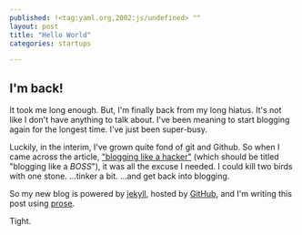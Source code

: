 ```yaml
---
published: !<tag:yaml.org,2002:js/undefined> ""
layout: post
title: "Hello World"
categories: startups

---
```


## I'm back!  

It took me long enough.  But, I'm finally back from my long hiatus.  It's not like I don't have anything to talk about.  I've been meaning to start blogging again for the longest time.  I've just been super-busy.

Luckily, in the interim, I've grown quite fond of git and Github.  So when I came across the article, ["blogging like a hacker"][1] (which should be titled "blogging like a *BOSS*"), it was all the excuse I needed.  I could kill two birds with one stone.  ...tinker a bit.  ...and get back into blogging.

So my new blog is powered by [jekyll][2], hosted by [GitHub][3], and I'm writing this post using [prose][4].

Tight.

[1]: http://tom.preston-werner.com/2008/11/17/blogging-like-a-hacker.html
[2]: http://jekyllrb.com/
[3]: http://github.com
[4]: http://prose.io/
